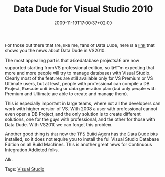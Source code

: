 ﻿---
title: "Data Dude for Visual Studio 2010"
description: ""
date: 2009-11-19T17:00:37+02:00
draft: false
tags: [Visual Studio Database Edition]
categories: [Visual Studio]
---
For those out there that are, like me, fans of Data Dude, here is a [link](http://blogs.msdn.com/vstsdb/archive/2009/10/19/what-s-new-for-data-dude-in-visual-studio-2010.aspx) that shows you the news about Data Dude in VS2010.

The most appealing part is that â€œdatabase projectsâ€ are now supported starting from VS professional edition, so Iâ€™m expecting that more and more people will try to manage databases with Visual Studio. Clearly most of the features are still available only for VS Premium or VS Ultimate users, but at least, people with professional can compile a DB Project, Execute unit testing or data generation plan (but only people with Premium and Ultimate are able to create and manage them).

This is especially important in large teams, where not all the developers can work with higher version of VS. With 2008 a user with professional cannot even open a DB Project, and the only solution is to create different solutions, one for the guys with professional, and the other for those with Data Dude. With VS2010 we can forget this problem.

Another good thing is that now the TFS Build Agent has the Data Dude bits installed, so it does not require you to install the full Visual Studio Database Edition on all Build Machines. This is another great news for Continuous Integration Addicted folks.

Alk.

Tags: [Visual Studio](http://technorati.com/tag/Visual%20Studio)
